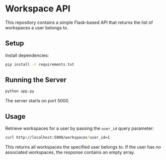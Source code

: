# Workspace API

This repository contains a simple Flask-based API that returns the list of workspaces a user belongs to.

## Setup

Install dependencies:

```bash
pip install -r requirements.txt
```

## Running the Server

```bash
python app.py
```

The server starts on port 5000.

## Usage

Retrieve workspaces for a user by passing the `user_id` query parameter:

```bash
curl http://localhost:5000/workspaces?user_id=1
```

This returns all workspaces the specified user belongs to. If the user has no associated workspaces, the response contains an empty array.

